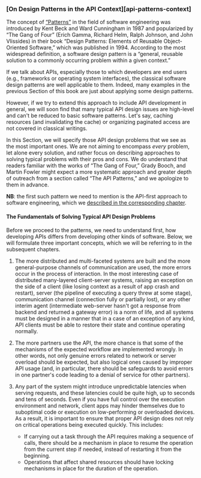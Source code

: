 ### [On Design Patterns in the API Context][api-patterns-context]

The concept of [“Patterns”](https://en.wikipedia.org/wiki/Software_design_pattern#History) in the field of software engineering was introduced by Kent Beck and Ward Cunningham in 1987 and popularized by “The Gang of Four” (Erich Gamma, Richard Helm, Ralph Johnson, and John Vlissides) in their book “Design Patterns: Elements of Reusable Object-Oriented Software,” which was published in 1994. According to the most widespread definition, a software design pattern is a “general, reusable solution to a commonly occurring problem within a given context.”

If we talk about APIs, especially those to which developers are end users (e.g., frameworks or operating system interfaces), the classical software design patterns are well applicable to them. Indeed, many examples in the previous Section of this book are just about applying some design patterns.

However, if we try to extend this approach to include API development in general, we will soon find that many typical API design issues are high-level and can't be reduced to basic software patterns. Let's say, caching resources (and invalidating the cache) or organizing paginated access are not covered in classical writings.

In this Section, we will specify those API design problems that we see as the most important ones. We are not aiming to encompass *every* problem, let alone every solution, and rather focus on describing approaches to solving typical problems with their pros and cons. We do understand that readers familiar with the works of “The Gang of Four,” Grady Booch, and Martin Fowler might expect a more systematic approach and greater depth of outreach from a section called “The API Patterns,” and we apologize to them in advance.

**NB**: the first such pattern we need to mention is the API-first approach to software engineering, which we [described in the corresponding chapter](#intro-api-first-approach).

#### The Fundamentals of Solving Typical API Design Problems

Before we proceed to the patterns, we need to understand first, how developing APIs differs from developing other kinds of software. Below, we will formulate three important concepts, which we will be referring to in the subsequent chapters.

  1. The more distributed and multi-faceted systems are built and the more general-purpose channels of communication are used, the more errors occur in the process of interaction. In the most interesting case of distributed many-layered client-server systems, raising an exception on the side of a client (like losing context as a result of app crash and restart), server (the pipeline of executing a query threw at some stage), communication channel (connection fully or partially lost), or any other interim agent (intermediate web-server hasn't got a response from backend and returned a gateway error) is a norm of life, and all systems must be designed in a manner that in a case of an exception of any kind, API clients must be able to restore their state and continue operating normally.

  2. The more partners use the API, the more chance is that some of the mechanisms of the expected workflow are implemented wrongly. In other words, not only genuine errors related to network or server overload should be expected, but also logical ones caused by improper API usage (and, in particular, there should be safeguards to avoid errors in one partner's code leading to a denial of service for other partners).

  3. Any part of the system might introduce unpredictable latencies when serving requests, and these latencies could be quite high, up to seconds and tens of seconds. Even if you have full control over the execution environment and network, client apps may hinder themselves due to suboptimal code or execution on low-performing or overloaded devices. As a result, it is important to ensure that proper API design does not rely on critical operations being executed quickly. This includes:
      * If carrying out a task through the API requires making a sequence of calls, there should be a mechanism in place to resume the operation from the current step if needed, instead of restarting it from the beginning.
      * Operations that affect shared resources should have locking mechanisms in place for the duration of the operation.